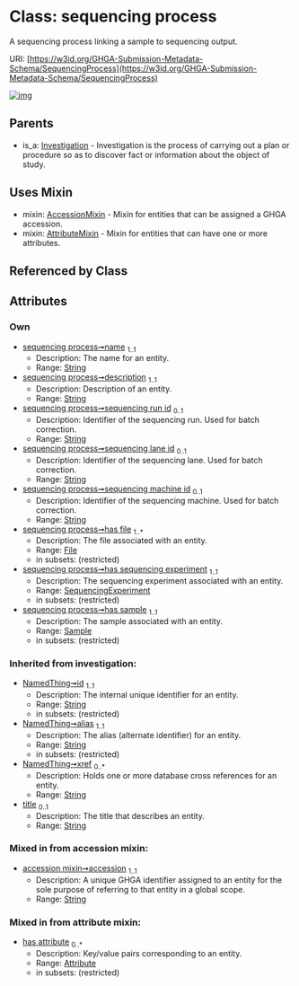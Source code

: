 
# Class: sequencing process


A sequencing process linking a sample to sequencing output.

URI: [https://w3id.org/GHGA-Submission-Metadata-Schema/SequencingProcess](https://w3id.org/GHGA-Submission-Metadata-Schema/SequencingProcess)


[![img](https://yuml.me/diagram/nofunky;dir:TB/class/[Sample]<has%20sample%201..1-%20[SequencingProcess&#124;name:string;description:string;sequencing_run_id:string%20%3F;sequencing_lane_id:string%20%3F;sequencing_machine_id:string%20%3F;accession:string;title(i):string%20%3F;id(i):string;alias(i):string;xref(i):string%20*],[SequencingExperiment]<has%20sequencing%20experiment%201..1-%20[SequencingProcess],[File]<has%20file%201..*-%20[SequencingProcess],[SequencingProcess]uses%20-.->[AccessionMixin],[SequencingProcess]uses%20-.->[AttributeMixin],[Investigation]^-[SequencingProcess],[SequencingExperiment],[Sample],[Investigation],[File],[AttributeMixin],[Attribute],[AccessionMixin])](https://yuml.me/diagram/nofunky;dir:TB/class/[Sample]<has%20sample%201..1-%20[SequencingProcess&#124;name:string;description:string;sequencing_run_id:string%20%3F;sequencing_lane_id:string%20%3F;sequencing_machine_id:string%20%3F;accession:string;title(i):string%20%3F;id(i):string;alias(i):string;xref(i):string%20*],[SequencingExperiment]<has%20sequencing%20experiment%201..1-%20[SequencingProcess],[File]<has%20file%201..*-%20[SequencingProcess],[SequencingProcess]uses%20-.->[AccessionMixin],[SequencingProcess]uses%20-.->[AttributeMixin],[Investigation]^-[SequencingProcess],[SequencingExperiment],[Sample],[Investigation],[File],[AttributeMixin],[Attribute],[AccessionMixin])

## Parents

 *  is_a: [Investigation](Investigation.md) - Investigation is the process of carrying out a plan or procedure so as to discover fact or information about the object of study.

## Uses Mixin

 *  mixin: [AccessionMixin](AccessionMixin.md) - Mixin for entities that can be assigned a GHGA accession.
 *  mixin: [AttributeMixin](AttributeMixin.md) - Mixin for entities that can have one or more attributes.

## Referenced by Class


## Attributes


### Own

 * [sequencing process➞name](sequencing_process_name.md)  <sub>1..1</sub>
     * Description: The name for an entity.
     * Range: [String](types/String.md)
 * [sequencing process➞description](sequencing_process_description.md)  <sub>1..1</sub>
     * Description: Description of an entity.
     * Range: [String](types/String.md)
 * [sequencing process➞sequencing run id](sequencing_process_sequencing_run_id.md)  <sub>0..1</sub>
     * Description: Identifier of the sequencing run. Used for batch correction.
     * Range: [String](types/String.md)
 * [sequencing process➞sequencing lane id](sequencing_process_sequencing_lane_id.md)  <sub>0..1</sub>
     * Description: Identifier of the sequencing lane. Used for batch correction.
     * Range: [String](types/String.md)
 * [sequencing process➞sequencing machine id](sequencing_process_sequencing_machine_id.md)  <sub>0..1</sub>
     * Description: Identifier of the sequencing machine. Used for batch correction.
     * Range: [String](types/String.md)
 * [sequencing process➞has file](sequencing_process_has_file.md)  <sub>1..\*</sub>
     * Description: The file associated with an entity.
     * Range: [File](File.md)
     * in subsets: (restricted)
 * [sequencing process➞has sequencing experiment](sequencing_process_has_sequencing_experiment.md)  <sub>1..1</sub>
     * Description: The sequencing experiment associated with an entity.
     * Range: [SequencingExperiment](SequencingExperiment.md)
     * in subsets: (restricted)
 * [sequencing process➞has sample](sequencing_process_has_sample.md)  <sub>1..1</sub>
     * Description: The sample associated with an entity.
     * Range: [Sample](Sample.md)
     * in subsets: (restricted)

### Inherited from investigation:

 * [NamedThing➞id](named_thing_id.md)  <sub>1..1</sub>
     * Description: The internal unique identifier for an entity.
     * Range: [String](types/String.md)
     * in subsets: (restricted)
 * [NamedThing➞alias](named_thing_alias.md)  <sub>1..1</sub>
     * Description: The alias (alternate identifier) for an entity.
     * Range: [String](types/String.md)
     * in subsets: (restricted)
 * [NamedThing➞xref](named_thing_xref.md)  <sub>0..\*</sub>
     * Description: Holds one or more database cross references for an entity.
     * Range: [String](types/String.md)
 * [title](title.md)  <sub>0..1</sub>
     * Description: The title that describes an entity.
     * Range: [String](types/String.md)

### Mixed in from accession mixin:

 * [accession mixin➞accession](accession_mixin_accession.md)  <sub>1..1</sub>
     * Description: A unique GHGA identifier assigned to an entity for the sole purpose of referring to that entity in a global scope.
     * Range: [String](types/String.md)

### Mixed in from attribute mixin:

 * [has attribute](has_attribute.md)  <sub>0..\*</sub>
     * Description: Key/value pairs corresponding to an entity.
     * Range: [Attribute](Attribute.md)
     * in subsets: (restricted)
